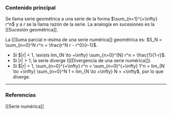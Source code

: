 ### Contenido principal

Se llama serie geométrica a una serie de la forma $\sum_{n=1}^{+\infty} r^n$ y a $r$ se la llama razón de la serie. La analogía en sucesiones es la [[Sucesión geométrica]].

La [[Suma parcial n-ésima de una serie numérica]] geométrica es: $S_N = \sum_{n=0}^N r^n = \frac{r^N r - r^0}{r-1}$. 
- Si $|r| < 1, \exists lim_{N \to +\infty} \sum_{n=0}^{N} r^n = \frac{1}{1-r}$.
- Si $|r| > 1$, la serie diverge ([[Divergencia de una serie numérica]]).
- Si $|r| = 1, \sum_{n=0}^{+\infty} r^n = \sum_{n=0}^{+\infty} 1^n = lim_{N \to +\infty} \sum_{n=0}^N 1 = lim_{N \to +\infty} N = +\infty$, por lo que diverge.

--- 
### Referencias
[[Serie numérica]]